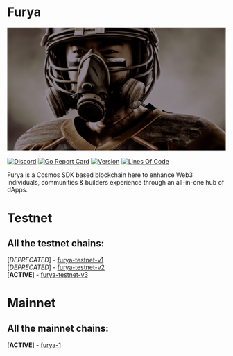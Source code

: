 # Furya  

![Banner!](assets/banner.png)

[![Discord](https://badgen.net/badge/icon/discord?icon=discord&label)](https://discord.gg/furya)
[![Go Report
Card](https://goreportcard.com/badge/github.com/furysport/furya?style=flat-square)](https://goreportcard.com/report/github.com/furysport/furya)
[![Version](https://img.shields.io/github/tag/furysport/furya.svg?style=flat-square)](https://github.com/furysport/furya/releases/latest)
[![Lines Of
Code](https://img.shields.io/tokei/lines/github/furysport/furya?style=flat-square)](https://github.com/furysport/furya)

Furya is a Cosmos SDK based blockchain here to enhance Web3 individuals, communities & builders experience through an all-in-one hub of dApps.  

# Testnet  

## All the testnet chains:  
[*DEPRECATED*] - [furya-testnet-v1](https://github.com/furysport/furya/tree/main/testnet/furya-testnet-v1)  
[*DEPRECATED*] - [furya-testnet-v2](https://github.com/furysport/furya/tree/main/testnet/furya-testnet-v2)  
[__ACTIVE__] - [furya-testnet-v3](https://github.com/furysport/furya/tree/main/testnet/furya-testnet-v3)  

# Mainnet  

## All the mainnet chains:  
[__ACTIVE__] - [furya-1](https://github.com/furysport/furya/tree/main/mainnet/furya-1)  
